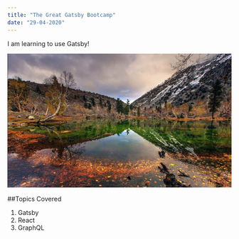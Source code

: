 ```yaml
---
title: "The Great Gatsby Bootcamp"
date: "29-04-2020"
---
```


I am learning to use Gatsby! 

![Landscape Image](./images/image.jpg)

##Topics Covered

1. Gatsby
2. React
3. GraphQL